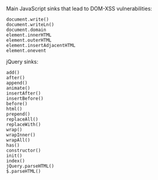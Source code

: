 Main JavaScript sinks that lead to DOM-XSS vulnerabilities:
```
document.write()
document.writeLn()
document.domain
element.innerHTML
element.outerHTML
element.insertAdjacentHTML
element.onevent
```

jQuery sinks:
```
add()
after()
append()
animate()
insertAfter()
insertBefore()
before()
html()
prepend()
replaceAll()
replaceWith()
wrap()
wrapInner()
wrapAll()
has()
constructor()
init()
index()
jQuery.parseHTML()
$.parseHTML()
```
